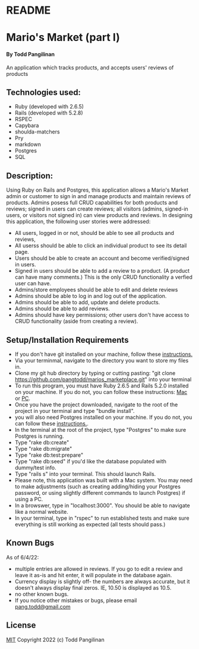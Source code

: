 # README
# Mario's Market (part I)

#### By Todd Pangilinan

An application which tracks products, and accepts users' reviews of products

## Technologies used:

* Ruby (developed with 2.6.5)
* Rails (developed with 5.2.8)
* RSPEC
* Capybara
* shoulda-matchers
* Pry
* markdown
* Postgres
* SQL


## Description:
Using Ruby on Rails and Postgres, this application allows a Mario's Market admin or customer to sign in and manage products and maintain reviews of products. Admins posess full CRUD capabilities for both products and reviews; signed in users can create reviews; all visitors (admins, signed-in users, or visitors not signed in) can view products and reviews. In designing this application, the following user stories were addressed:

* All users, logged in or not, should be able to see all products and reviews,
* All userss should be able to click an individual product to see its detail page.
* Users should be able to create an account and become verified/signed in users.
* Signed in users should be able to add a review to a product. (A product can have many comments.) This is the only CRUD functionality a verfied user can have.
* Admins/store employees should be able to edit and delete reviews 
* Admins should be able to log in and log out of the application.
* Admins should be able to add, update and delete products.
* Admins should be able to add reviews.
* Admins should have key permissions; other users don't have access to CRUD functionality (aside from creating a review).



## Setup/Installation Requirements

* If you don't have git installed on your machine, follow these [instructions.](https://www.learnhowtoprogram.com/introduction-to-programming/getting-started-with-intro-to-programming/git-and-github)
* Via your terminmal, navigate to the directory you want to store my files in.
* Clone my git hub directory by typing or cutting pasting: "git clone https://github.com/pangtodd/marios_marketplace.git" into your terminal
* To run this program, you must have Ruby 2.6.5 and Rails 5.2.0 installed on your machine. If you do not, you can follow these instructions: [Mac](https://www.learnhowtoprogram.com/ruby-and-rails-part-time/getting-started-with-ruby/installing-ruby-on-mac) or [PC](https://www.learnhowtoprogram.com/ruby-and-rails-part-time/getting-started-with-ruby/installing-ruby-on-windows).
* Once you have the project downloaded, navigate to the root of the project in your terminal and type "bundle install".
* you will also need Postgres installed on your machine. If you do not, you can follow these [instructions.](https://www.learnhowtoprogram.com/ruby-and-rails-part-time/getting-started-with-ruby/installing-postgres). 
* In the terminal at the root of the project, type "Postgres" to make sure Postgres is running.
* Type "rake db:create"
* Type "rake db:migrate"
* Type "rake db:test:prepare"
* Type "rake db:seed" if you'd like the database populated with dummy/test info.
* Type "rails s" into your terminal. This should launch Rails.
* Please note, this application was built with a Mac system. You may need to make adjustments (such as creating adding/hiding your Postgres password, or using slightly different commands to launch Postgres) if using a PC.
* In a browswer, type in "localhost:3000". You should be able to navigate like a normal website.
* In your terminal, type in "rspec" to run established tests and make sure everything is still working as expected (all tests should pass.)

## Known Bugs

As of 6/4/22:
* multiple entries are allowed in reviews. If you go to edit a review and leave it as-is and hit enter, it will populate in the database again.
* Currency display is slightly off- the numbers are always accurate, but it doesn't always display final zeros. IE, 10.50 is displayed as 10.5. 
* no other known bugs.
* If you notice other mistakes or bugs, please email pang.todd@gmail.com

## License

[MIT](https://opensource.org/licenses/MIT)
Copyright 2022 (c) Todd Pangilinan 
